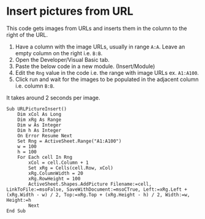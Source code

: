 # Insert pictures from URL

This code gets images from URLs and inserts them in the column to the right of the URL.

1. Have a column with the image URLs, usually in range `A:A`. Leave an empty column on the right i.e. `B:B`.
2. Open the Developer/Visual Basic tab.
3. Paste the below code in a new module. (Insert/Module)
4. Edit the `Rng` value in the code i.e. the range with image URLs ex. `A1:A100`.
5. Click run and wait for the images to be populated in the adjacent column i.e. column `B:B`.

It takes around 2 seconds per image.

```vbnet 
Sub URLPictureInsert()
    Dim xCol As Long
    Dim xRg As Range
    Dim w As Integer
    Dim h As Integer
    On Error Resume Next
    Set Rng = ActiveSheet.Range("A1:A100")
    w = 100
    h = 100
    For Each cell In Rng
        xCol = cell.Column + 1
        Set xRg = Cells(cell.Row, xCol)
        xRg.ColumnWidth = 20
        xRg.RowHeight = 100
        ActiveSheet.Shapes.AddPicture Filename:=cell, LinkToFile:=msoFalse, SaveWithDocument:=msoCTrue, Left:=xRg.Left + (xRg.Width - w) / 2, Top:=xRg.Top + (xRg.Height - h) / 2, Width:=w, Height:=h
        Next
End Sub
```